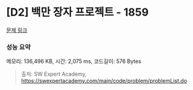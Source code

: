 # [D2] 백만 장자 프로젝트 - 1859 

[문제 링크](https://swexpertacademy.com/main/code/problem/problemDetail.do?contestProbId=AV5LrsUaDxcDFAXc) 

### 성능 요약

메모리: 136,496 KB, 시간: 2,075 ms, 코드길이: 576 Bytes



> 출처: SW Expert Academy, https://swexpertacademy.com/main/code/problem/problemList.do